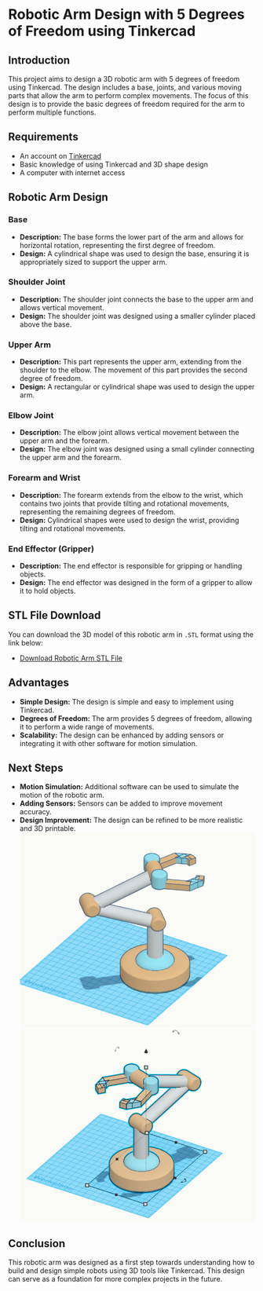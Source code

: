 # Robotic Arm Design with 5 Degrees of Freedom using Tinkercad

## Introduction

This project aims to design a 3D robotic arm with 5 degrees of freedom using Tinkercad. The design includes a base, joints, and various moving parts that allow the arm to perform complex movements. The focus of this design is to provide the basic degrees of freedom required for the arm to perform multiple functions.

## Requirements

- An account on [Tinkercad](https://www.tinkercad.com)
- Basic knowledge of using Tinkercad and 3D shape design
- A computer with internet access

## Robotic Arm Design

### Base
- **Description:** The base forms the lower part of the arm and allows for horizontal rotation, representing the first degree of freedom.
- **Design:** A cylindrical shape was used to design the base, ensuring it is appropriately sized to support the upper arm.

### Shoulder Joint
- **Description:** The shoulder joint connects the base to the upper arm and allows vertical movement.
- **Design:** The shoulder joint was designed using a smaller cylinder placed above the base.

### Upper Arm
- **Description:** This part represents the upper arm, extending from the shoulder to the elbow. The movement of this part provides the second degree of freedom.
- **Design:** A rectangular or cylindrical shape was used to design the upper arm.

### Elbow Joint
- **Description:** The elbow joint allows vertical movement between the upper arm and the forearm.
- **Design:** The elbow joint was designed using a small cylinder connecting the upper arm and the forearm.

### Forearm and Wrist
- **Description:** The forearm extends from the elbow to the wrist, which contains two joints that provide tilting and rotational movements, representing the remaining degrees of freedom.
- **Design:** Cylindrical shapes were used to design the wrist, providing tilting and rotational movements.

### End Effector (Gripper)
- **Description:** The end effector is responsible for gripping or handling objects.
- **Design:** The end effector was designed in the form of a gripper to allow it to hold objects.

## STL File Download

You can download the 3D model of this robotic arm in `.STL` format using the link below:

- [Download Robotic Arm STL File](https://github.com/reham-ali102/Robotic-Arm-Design/blob/main/Robort%20Arams.stl)

## Advantages

- **Simple Design:** The design is simple and easy to implement using Tinkercad.
- **Degrees of Freedom:** The arm provides 5 degrees of freedom, allowing it to perform a wide range of movements.
- **Scalability:** The design can be enhanced by adding sensors or integrating it with other software for motion simulation.

## Next Steps

- **Motion Simulation:** Additional software can be used to simulate the motion of the robotic arm.
- **Adding Sensors:** Sensors can be added to improve movement accuracy.
- **Design Improvement:** The design can be refined to be more realistic and 3D printable.
![Project Connections](https://github.com/reham-ali102/Robotic-Arm-Design/blob/main/arm1.PNG)
![Project Connections](https://github.com/reham-ali102/Robotic-Arm-Design/blob/main/arm2.PNG)
## Conclusion

This robotic arm was designed as a first step towards understanding how to build and design simple robots using 3D tools like Tinkercad. This design can serve as a foundation for more complex projects in the future.
